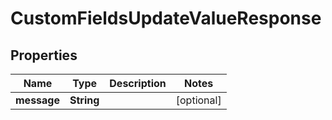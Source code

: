 

# CustomFieldsUpdateValueResponse


## Properties

| Name | Type | Description | Notes |
|------------ | ------------- | ------------- | -------------|
|**message** | **String** |  |  [optional] |



